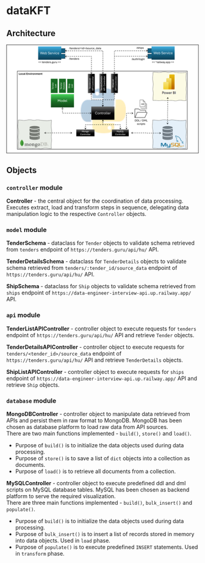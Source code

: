 # dataKFT

## Architecture

![image](https://github.com/galbrecht22/dataKFT/blob/main/dataKFT_architecture.png)

## Objects
### `controller` module
<b>Controller</b> - the central object for the coordination of data processing.
Executes extract, load and transform steps in sequence, delegating data manipulation logic to the respective `Controller` objects.

### `model` module
<b>TenderSchema</b> - dataclass for `Tender` objects to validate schema retrieved from `tenders` endpoint of `https://tenders.guru/api/hu/` API.  

<b>TenderDetailsSchema</b> - dataclass for `TenderDetails` objects to validate schema retrieved from `tenders/:tender_id/source_data` endpoint of `https://tenders.guru/api/hu/` API.  

<b>ShipSchema</b> - dataclass for `Ship` objects to validate schema retrieved from `ships` endpoint of `https://data-engineer-interview-api.up.railway.app/` API.

### `api` module
<b>TenderListAPIController</b> - controller object to execute requests for `tenders` endpoint of `https://tenders.guru/api/hu/` API and retrieve `Tender` objects.  

<b>TenderDetailsAPIController</b> - controller object to execute requests for `tenders/<tender_id>/source_data` endpoint of `https://tenders.guru/api/hu/` API and retrieve `TenderDetails` objects.  

<b>ShipListAPIController</b> - controller object to execute requests for `ships` endpoint of `https://data-engineer-interview-api.up.railway.app/` API and retrieve `Ship` objects.

### `database` module
<b>MongoDBController</b> - controller object to manipulate data retrieved from APIs and persist them in raw format to MongoDB. MongoDB has been chosen as database platform to load raw data from API sources.  
There are two main functions implemented - `build()`, `store()` and `load()`.  
* Purpose of `build()` is to initialize the data objects used during data processing.  
* Purpose of `store()` is to save a list of `dict` objects into a collection as documents.  
* Purpose of `load()` is to retrieve all documents from a collection.  

<b>MySQLController</b> - controller object to execute predefined ddl and dml scripts on MySQL database tables. MySQL has been chosen as backend platform to serve the required visualization.  
There are three main functions implemented - `build()`, `bulk_insert()` and `populate()`.  
* Purpose of `build()` is to initialize the data objects used during data processing.  
* Purpose of `bulk_insert()` is to insert a list of records stored in memory into data objects. Used in `load` phase.  
* Purpose of `populate()` is to execute predefined `INSERT` statements. Used in `transform` phase.

